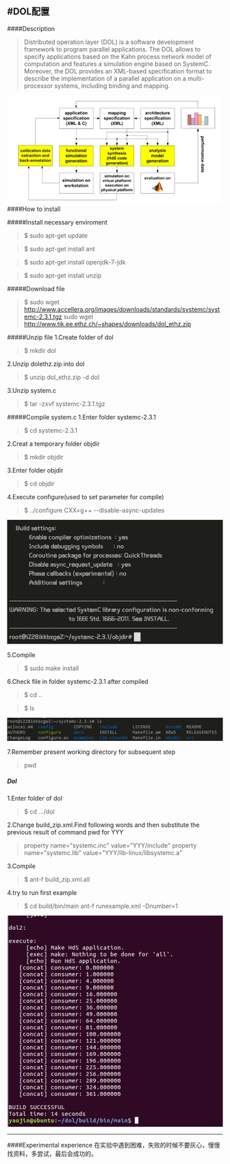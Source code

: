#DOL配置
---
####Description
>  Distributed operation layer (DOL) is a software development framework to program parallel applications. The DOL allows to specify applications based on the Kahn process network model of computation and features a simulation engine based on SystemC. Moreover, the DOL provides an XML-based specification format to describe the implementation of a parallel application on a multi-processor systems, including binding and mapping.
  
![](https://raw.githubusercontent.com/guojunfeng0410/picture/master/6.JPG)
####How to install

#####Install necessary enviroment
 
 > $ sudo apt-get update

 >$  sudo apt-get install ant 

 > $ sudo apt-get install openjdk-7-jdk

 > $ sudo apt-get install unzip
 
#####Download file 
> $ sudo wget http://www.accellera.org/images/downloads/standards/systemc/systemc-2.3.1.tgz
sudo wget http://www.tik.ee.ethz.ch/~shapes/downloads/dol_ethz.zip

#####Unzip file
1.Create folder of dol
>$  mkdir dol
  
2.Unzip dolethz.zip into dol 
> $ unzip dol_ethz.zip -d dol

 3.Unzip system.c
 >$ tar -zxvf systemc-2.3.1.tgz
 
#####Compile system.c
1.Enter folder systemc-2.3.1 
> $ cd systemc-2.3.1

2.Creat a temporary folder objdir
> $ mkdir objdir

3.Enter folder objdir
>$ cd objdir

4.Execute configure(used to set parameter for compile)
>$ ../configure CXX=g++ --disable-async-updates

![](https://raw.githubusercontent.com/guojunfeng0410/picture/master/1.jpg)

5.Compile
>$ sudo make install

6.Check file in folder systemc-2.3.1 after compiled
>$ cd   ..

> $ ls

![](https://raw.githubusercontent.com/guojunfeng0410/picture/master/2.jpg)

7.Remember present working directory for subsequent step
>pwd  

##### Dol
1.Enter folder of dol
>$ cd .../dol

2.Change build_zip.xml.Find following words and then substitute the previous result of command pwd for YYY 
>property name="systemc.inc" value="YYY/include"
property name="systemc.lib" value="YYY/lib-linux/libsystemc.a"

3.Compile 
>$ ant-f build_zip.xml.all

4.try to run first example
>$ cd build/bin/main
>ant-f runexample.xml -Dnumber=1

![](https://raw.githubusercontent.com/guojunfeng0410/picture/master/5.jpg)


---
####Experimental experience 
在实验中遇到困难，失败的时候不要灰心，慢慢找资料，多尝试，最后会成功的。
